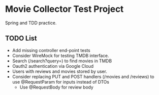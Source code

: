 # Movie Collector Test Project

Spring and TDD practice.

## TODO List
- Add missing controller end-point tests 
- Consider WireMock for testing TMDB interface.
- Search (/search?query=) to find movies in TMDB
- Oauth2 authentication via Google Cloud
- Users with reviews and movies stored by user.
- Consider replacing PUT and POST handlers (/movies and /reviews) to use @RequestParam for inputs instead of DTOs
  - Use @RequestBody for review body
